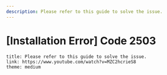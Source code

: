 ```yaml
---
description: Please refer to this guide to solve the issue.
---
```


[文：安装报错，错误码2503]: # 'https://support.qq.com/products/321980/faqs/97117'

# [Installation Error] Code 2503

```card
title: Please refer to this guide to solve the issue.
link: https://www.youtube.com/watch?v=MZC2hcrieS8
theme: medium
```
